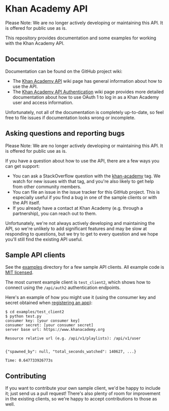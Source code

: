 # Khan Academy API
Please Note: We are no longer actively developing or maintaining this API. It is offered for public use as is.

This repository provides documentation and some examples for working with the Khan Academy API.

## Documentation

Documentation can be found on the GitHub project wiki:

* The [Khan Academy API](https://github.com/Khan/khan-api/wiki/Khan-Academy-API) wiki page has general information about how to use the API.
* The [Khan Academy API Authentication](https://github.com/Khan/khan-api/wiki/Khan-Academy-API-Authentication) wiki page provides more detailed documentation about how to use OAuth 1 to log in as a Khan Academy user and access information.

Unfortunately, not all of the documentation is completely up-to-date, so feel free to file issues if documentation looks wrong or incomplete.

## Asking questions and reporting bugs

Please Note: We are no longer actively developing or maintaining this API. It is offered for public use as is.

If you have a question about how to use the API, there are a few ways you can get support:

* You can ask a StackOverflow question with the [khan-academy](https://stackoverflow.com/tags/khan-academy) tag. We watch for new issues with that tag, and you're also likely to get help from other community members.
* You can file an issue in the issue tracker for this GitHub project. This is especially useful if you find a bug in one of the sample clients or with the API itself.
* If you already have a contact at Khan Academy (e.g. through a partnership), you can reach out to them.

Unfortunately, we're not always actively developing and maintaining the API, so we're unlikely to add significant features and may be slow at responding to questions, but we try to get to every question and we hope you'll still find the existing API useful.

## Sample API clients

See the [examples](https://github.com/Khan/khan-api/tree/master/examples) directory for a few sample API clients. All example code is [MIT licensed](http://en.wikipedia.org/wiki/MIT_License).

The most current example client is `test_client2`, which shows how to connect using the `/api/auth2` authentication endpoints.

Here's an example of how you might use it (using the consumer key and secret obtained when [registering an app](https://www.khanacademy.org/api-apps/register)):

```
$ cd examples/test_client2
$ python test.py
consumer key: [your consumer key]
consumer secret: [your consumer secret]
server base url: https://www.khanacademy.org

Resource relative url (e.g. /api/v1/playlists): /api/v1/user


{"spawned_by": null, "total_seconds_watched": 140627, ...}

Time: 0.647733926773s
```

## Contributing

If you want to contribute your own sample client, we'd be happy to include it; just send us a pull request! There's also plenty of room for improvement in the existing clients, so we're happy to accept contributions to those as well.
